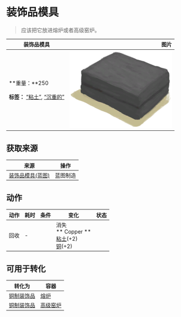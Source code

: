 # 装饰品模具  
> 应该把它放进熔炉或者高级窑炉。  
  
  装饰品模具  |   图片   
 ----  |  ----:   
 **重量：**250<br><br>**标签：**	[“粘土”](tag_Clay.md), [“沉重的”](tag_Heavy.md)  |  <img decoding="async" src="Sprite/ClayMold.png" href="a.md" style="max-width:300px;max-height:300px;">   
  
## 获取来源  
来源  |  操作  
----  |  ----  
[装饰品模具(蓝图)](Bp_MoldDecoration.md)  |  蓝图制造  
## 动作  
动作  |  耗时  |  条件  |  变化  |  状态  
----  |  ----  |  ----  |  ----  |  ----  
回收<br>  |  -  |    |  消失<br>** Copper **<br>  [粘土](Clay.md)(+2)<br>  [铜](Copper.md)(+2)<br>  |    
## 可用于转化  
转化为  |  容器  
----  |  ----  
[铜制装饰品](CopperDecoration_Mold.md)  |  [熔炉](Forge.md)  
[铜制装饰品](CopperDecoration_Mold.md)  |  [高级窑炉](KilnAdvanced.md)  
